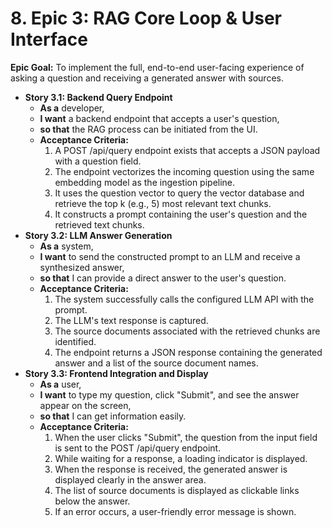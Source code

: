 # **8. Epic 3: RAG Core Loop & User Interface**

**Epic Goal:** To implement the full, end-to-end user-facing experience of asking a question and receiving a generated answer with sources.

* **Story 3.1: Backend Query Endpoint**
  * **As a** developer,
  * **I want** a backend endpoint that accepts a user's question,
  * **so that** the RAG process can be initiated from the UI.
  * **Acceptance Criteria:**
    1. A POST /api/query endpoint exists that accepts a JSON payload with a question field.
    2. The endpoint vectorizes the incoming question using the same embedding model as the ingestion pipeline.
    3. It uses the question vector to query the vector database and retrieve the top k (e.g., 5\) most relevant text chunks.
    4. It constructs a prompt containing the user's question and the retrieved text chunks.
* **Story 3.2: LLM Answer Generation**
  * **As a** system,
  * **I want** to send the constructed prompt to an LLM and receive a synthesized answer,
  * **so that** I can provide a direct answer to the user's question.
  * **Acceptance Criteria:**
    1. The system successfully calls the configured LLM API with the prompt.
    2. The LLM's text response is captured.
    3. The source documents associated with the retrieved chunks are identified.
    4. The endpoint returns a JSON response containing the generated answer and a list of the source document names.
* **Story 3.3: Frontend Integration and Display**
  * **As a** user,
  * **I want** to type my question, click "Submit", and see the answer appear on the screen,
  * **so that** I can get information easily.
  * **Acceptance Criteria:**
    1. When the user clicks "Submit", the question from the input field is sent to the POST /api/query endpoint.
    2. While waiting for a response, a loading indicator is displayed.
    3. When the response is received, the generated answer is displayed clearly in the answer area.
    4. The list of source documents is displayed as clickable links below the answer.
    5. If an error occurs, a user-friendly error message is shown.
